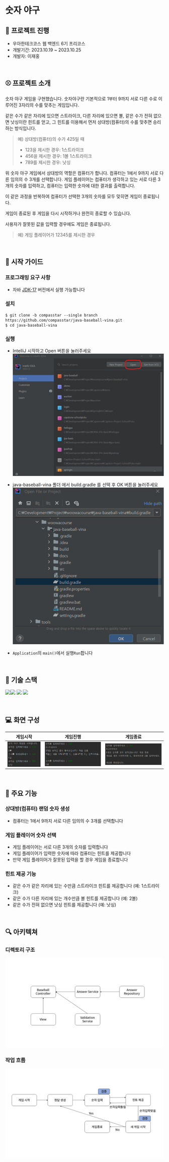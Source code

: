 # 숫자 야구



## :book: 프로젝트 진행
- 우아한테크코스 웹 백엔드 6기 프리코스<br>
- 개발기간: 2023.10.19 ~ 2023.10.25<br>
- 개발자: 이재홍

<br>

## :baseball: 프로젝트 소개
숫자 야구 게임을 구현했습니다. 
숫자야구란 기본적으로 1부터 9까지 서로 다른 수로 이루어진 3자리의 수를 맞추는 게임입니다.

같은 수가 같은 자리에 있으면 스트라이크, 다른 자리에 있으면 볼, 같은 수가 전혀 없으면 낫싱이란 힌트를 얻고, 그 힌트를 이용해서 먼저 상대방(컴퓨터)의 수를 맞추면 승리하는 방식입니다.<br>
>예) 상대방(컴퓨터)의 수가 425일 때
>- 123을 제시한 경우: 1스트라이크
>- 456을 제시한 경우: 1볼 1스트라이크
>- 789를 제시한 경우: 낫싱

위 숫자 야구 게임에서 상대방의 역할은 컴퓨터가 합니다. 컴퓨터는 1에서 9까지 서로 다른 임의의 수 3개를 선택합니다.
게임 플레이어는 컴퓨터가 생각하고 있는 서로 다른 3개의 숫자를 입력하고, 컴퓨터는 입력한 숫자에 대한 결과를 출력합니다.

이 같은 과정을 반복하여 컴퓨터가 선택한 3개의 숫자를 모두 맞히면 게임이 종료됩니다.

게임이 종료된 후 게임을 다시 시작하거나 완전히 종료할 수 있습니다.

사용자가 잘못된 값을 입력할 경우에도 게임은 종료됩니다.<br>
>예) 게임 플레이어가 12345를 제시한 경우

<br>

## :rocket: 시작 가이드
### 프로그래밍 요구 사항
- 자바 [JDK-17](https://www.oracle.com/java/technologies/downloads/#java17) 버전에서 실행 가능합니다 

### 설치
```
$ git clone -b compasstar --single branch https://github.com/compasstar/java-baseball-vina.git
$ cd java-baseball-vina
```

### 실행
- IntelliJ 시작하고 Open 버튼을 눌러주세요<br>
![run1](./img/run1.png)

- java-baseball-vina 폴더 에서 build.gradle 를 선택 후 OK 버튼을 눌러주세요<br>
![run2](./img/run2.png)

- `Application`의 `main()`에서 실행`Run`합니다
<br>



## :school: 기술 스택
<img src="https://img.shields.io/badge/IntelliJ-000000?style=for-the-badge&logo=intellij-idea&logoColor=white"><img src="https://img.shields.io/badge/git-F05032?style=for-the-badge&logo=git&logoColor=white">
<img src="https://img.shields.io/badge/github-181717?style=for-the-badge&logo=github&logoColor=white">
<img src="https://img.shields.io/badge/java-007396?style=for-the-badge&logo=java&logoColor=white"> 

<br>

## :computer: 화면 구성



| 게임시작                      | 게임진행                     | 게임종료                      |
|---------------------------|--------------------------|---------------------------|
| ![game1](./img/game1.png) | ![game2](./img/game2.png) | ![game3](./img/game3.png) |


<br>

## :dart: 주요 기능

### 상대방(컴퓨터) 랜덤 숫자 생성
- 컴퓨터는 1에서 9까지 서로 다른 임의의 수 3개를 선택합니다

### 게임 플레이어 숫자 선택
- 게임 플레이어는 서로 다른 3개의 숫자를 입력합니다
- 게임 플레이어가 입력한 숫자에 따라 컴퓨터는 힌트를 제공합니다
- 만약 게임 플레이어가 잘못된 입력을 할 경우 게임을 종료합니다

### 힌트 제공 기능
- 같은 수가 같은 자리에 있는 수만큼 스트라이크 힌트를 제공합니다 (예: 1스트라이크)
- 같은 수가 다른 자리에 있는 개수만큼 볼 힌트를 제공합니다 (예: 2볼)
- 같은 수가 전혀 없으면 낫싱 힌트를 제공합니다 (예: 낫싱)

<br>

## :mag: 아키텍쳐
### 디렉토리 구조
![architecture1](./img/architecture1.PNG)

### 작업 흐름
![architecture2](./img/architecture2.PNG)